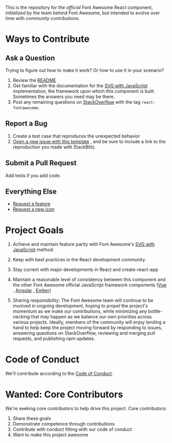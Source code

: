 This is the repository for the _official_ Font Awesome React component, _initialized_ by the team behind Font Awesome,
but intended to evolve over time with _community_ contributions.

# Ways to Contribute

## Ask a Question

Trying to figure out how to make it work? Or how to use it in your scenario?

1. Review the [README](README.md)
1. Get familiar with the documentation for the [SVG with JavaScript](https://fontawesome.com/how-to-use/svg-with-js)
   implementation, the framework upon which this component is built. Sometimes the answers you need may be there.
1. Post any remaining questions on [StackOverflow](https://stackoverflow.com/questions/tagged/react-fontawesome) with
   the tag `react-fontawesome`.

## Report a Bug

1. Create a test case that reproduces the unexpected behavior
1. [Open a new issue with this template](https://github.com/FortAwesome/react-fontawesome/issues/new?template=bug-report.md)
   , and be sure to include a link to the reproduction you made with StackBlitz.

## Submit a Pull Request

Add tests if you add code.

## Everything Else

- [Request a feature](https://github.com/FortAwesome/react-fontawesome/issues/new??title=Feature%20request:feature-name&template=feature-request.md)
- [Request a new icon](https://github.com/FortAwesome/Font-Awesome/issues/new?title=Icon%20request:%20icon-name&template=icon-request.md)

# Project Goals

1. Achieve and maintain feature parity with Font
   Awesome's [SVG with JavaScript](https://fontawesome.com/how-to-use/svg-with-js) method.

1. Keep with best practices in the React development community.

1. Stay current with major developments in React and create-react-app

1. Maintain a reasonable level of consistency between this component and the other Font Awesome official JavaScript
   framework components ([Vue](https://github.com/FortAwesome/vue-fontawesome)
   , [Angular](https://github.com/FortAwesome/angular-fontawesome)
   , [Ember](https://github.com/FortAwesome/react-fontawesome))

1. Sharing responsibility: The Font Awesome team will continue to be involved in ongoing development, hoping to _propel_
   the project's momentum as we make _our_ contributions, while minimizing any bottle-necking that may happen as we
   balance our own priorities across various projects. Ideally, members of the community will enjoy lending a hand to
   help keep the project moving forward by responding to issues, answering questions on StackOverflow, reviewing and
   merging pull requests, and publishing npm updates.

# Code of Conduct

We'll contribute according to the [Code of Conduct](CODE_OF_CONDUCT.md).

# Wanted: Core Contributors

We're seeking core contributors to help drive this project. Core contributors:

1. Share these goals
1. Demonstrate competence through contributions
1. Contribute with conduct fitting with our code of conduct
1. Want to make this project awesome
